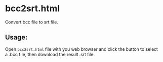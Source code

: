 # bcc2srt.html

 Convert bcc file to srt file.

 ## Usage:

 Open `bcc2srt.html` file with you web browser and click the button to select a .bcc file, then download the result .srt file.
